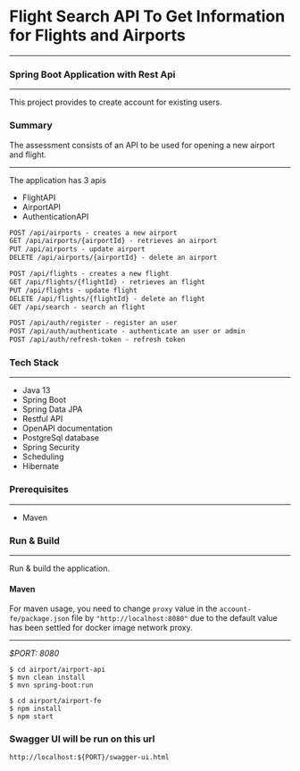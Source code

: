 # Flight Search API To Get Information for Flights and Airports
___
### Spring Boot Application with Rest Api

---
This project provides to create account for existing users.

### Summary
The assessment consists of an API to be used for opening a new airport and flight.

___
The application has 3 apis
* FlightAPI
* AirportAPI
* AuthenticationAPI
  
```html
POST /api/airports - creates a new airport
GET /api/airports/{airportId} - retrieves an airport
PUT /api/airports - update airport
DELETE /api/airports/{airportId} - delete an airport
```

```html
POST /api/flights - creates a new flight
GET /api/flights/{flightId} - retrieves an flight
PUT /api/flights - update flight
DELETE /api/flights/{flightId} - delete an flight
GET /api/search - search an flight
```

```html
POST /api/auth/register - register an user
POST /api/auth/authenticate - authenticate an user or admin
POST /api/auth/refresh-token - refresh token
```

### Tech Stack

---
- Java 13
- Spring Boot
- Spring Data JPA
- Restful API
- OpenAPI documentation
- PostgreSql database
- Spring Security
- Scheduling
- Hibernate

### Prerequisites

---
- Maven

### Run & Build

---
Run & build the application.


#### Maven

For maven usage, you need to change `proxy` value in the `account-fe/package.json`
file by `"http://localhost:8080"` due to the default value has been settled for docker image network proxy.
___
*$PORT: 8080*
```ssh
$ cd airport/airport-api
$ mvn clean install
$ mvn spring-boot:run

$ cd airport/airport-fe
$ npm install
$ npm start
```

### Swagger UI will be run on this url
`http://localhost:${PORT}/swagger-ui.html`
